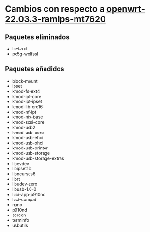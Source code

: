 # Cambios con respecto a [openwrt-22.03.3-ramips-mt7620](https://downloads.openwrt.org/releases/22.03.3/targets/ramips/mt7620/openwrt-22.03.3-ramips-mt7620.manifest)

## Paquetes eliminados

* luci-ssl
* px5g-wolfssl

## Paquetes añadidos

* block-mount
* ipset
* kmod-fs-ext4
* kmod-ipt-core
* kmod-ipt-ipset
* kmod-lib-crc16
* kmod-nf-ipt
* kmod-nls-base
* kmod-scsi-core
* kmod-usb2
* kmod-usb-core
* kmod-usb-ehci
* kmod-usb-ohci
* kmod-usb-printer
* kmod-usb-storage
* kmod-usb-storage-extras
* libevdev
* libipset13
* libncurses6
* librt
* libudev-zero
* libusb-1.0-0
* luci-app-p910nd
* luci-compat
* nano
* p910nd
* screen
* terminfo
* usbutils

